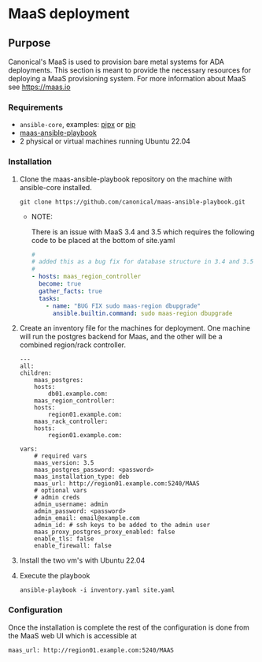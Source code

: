 # MaaS deployment

## Purpose
Canonical's MaaS is used to provision bare metal systems for ADA deployments. This section is meant to provide the necessary resources for deploying a MaaS provisioning system. For more information about MaaS see https://maas.io

### Requirements

* `ansible-core`, examples: [pipx](https://docs.ansible.com/ansible/latest/installation_guide/intro_installation.html#installing-and-upgrading-ansible-with-pipx) or [pip](https://docs.ansible.com/ansible/latest/installation_guide/intro_installation.html#installing-and-upgrading-ansible-with-pip)
* [maas-ansible-playbook](https://github.com/canonical/maas-ansible-playbook)
* 2 physical or virtual machines running Ubuntu 22.04 

### Installation

1.  Clone the maas-ansible-playbook repository on the machine with ansible-core installed.

    ```shell
    git clone https://github.com/canonical/maas-ansible-playbook.git
    ```
    * NOTE:
        
        There is an issue with MaaS 3.4 and 3.5 which requires the following code to be placed at the bottom of site.yaml

        ```yaml
        #
        # added this as a bug fix for database structure in 3.4 and 3.5 
        #
        - hosts: maas_region_controller
          become: true
          gather_facts: true
          tasks:
            - name: "BUG FIX sudo maas-region dbupgrade"
              ansible.builtin.command: sudo maas-region dbupgrade
        ```

2.  Create an inventory file for the machines for deployment. One machine will run the postgres backend for Maas, and the other will be a combined region/rack controller.
    ```shell
    ---
    all:
    children:
        maas_postgres:
        hosts:
            db01.example.com:
        maas_region_controller:
        hosts:
            region01.example.com:
        maas_rack_controller:
        hosts:
            region01.example.com:

    vars:
        # required vars
        maas_version: 3.5 
        maas_postgres_password: <password>
        maas_installation_type: deb
        maas_url: http://region01.example.com:5240/MAAS
        # optional vars
        # admin creds
        admin_username: admin
        admin_password: <password>
        admin_email: email@example.com
        admin_id: # ssh keys to be added to the admin user
        maas_proxy_postgres_proxy_enabled: false
        enable_tls: false
        enable_firewall: false
    ```


3.  Install the two vm's with Ubuntu 22.04

4.  Execute the playbook

    ```shell
    ansible-playbook -i inventory.yaml site.yaml
    ```
### Configuration
Once the installation is complete the rest of the configuration is done from the MaaS web UI which is accessible at 

    maas_url: http://region01.example.com:5240/MAAS